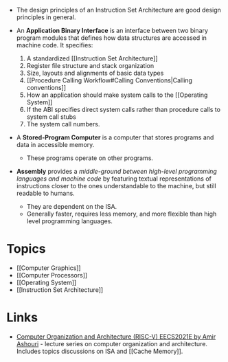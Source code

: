 * The design principles of an Instruction Set Architecture are good design principles in general.

* An **Application Binary Interface** is an interface between two binary program modules that defines how data structures are accessed in machine code. It specifies:
	1. A standardized [[Instruction Set Architecture]] 
	2. Register file structure and stack organization
	3. Size, layouts and alignments of basic data types
	4. [[Procedure Calling Workflow#Calling Conventions|Calling conventions]]
	5. How an application should make system calls to the [[Operating System]] 
	6. If the ABI specifies direct system calls  rather than procedure calls to system call stubs
	7. The system call numbers.
* A **Stored-Program Computer** is a computer that stores programs and data in accessible memory.
	* These programs operate on other programs.

* **Assembly** provides a *middle-ground between high-level programming languages and machine code* by featuring textual representations of instructions closer to the ones understandable to the machine, but still readable to humans.
	* They are dependent on the ISA.
	* Generally faster, requires less memory, and more flexible than high level programming languages.
# Topics
* [[Computer Graphics]]
* [[Computer Processors]]
* [[Operating System]]
* [[Instruction Set Architecture]]
# Links
* [Computer Organization and Architecture (RISC-V) EECS2021E by Amir Ashouri](https://www.youtube.com/watch?v=ucUHpSYm08U&list=PL-Mfq5QS-s8iUJpNzCOtQKRfpswCrPbiW) - lecture series on computer organization and architecture. Includes topics discussions on ISA and [[Cache Memory]].